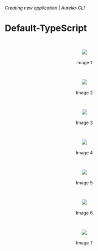 _Creating new application_ | _Aurelia-CLI_
# Default-TypeScript

<br>
<p align=center>
  <img src="https://cloud.githubusercontent.com/assets/2712405/17984002/77ce6524-6add-11e6-8ed5-b33fc0fe0637.png"></img>
 <br><br>
Image 1
</p>

<br>
<p align=center>
  <img src="https://cloud.githubusercontent.com/assets/2712405/17984042/a7029464-6add-11e6-9270-dc2b38e19ba2.png"></img>
 <br><br>
Image 2
</p>

<br>
<p align=center>
  <img src="https://cloud.githubusercontent.com/assets/2712405/17984082/d514366e-6add-11e6-87a5-388c6e896895.png"></img>
 <br><br>
Image 3
</p>

<br>
<p align=center>
  <img src="https://cloud.githubusercontent.com/assets/2712405/17984127/ffe35500-6add-11e6-8a83-53d4654b63c2.png"></img>
 <br><br>
Image 4
</p>

<br>
<p align=center>
  <img src="https://cloud.githubusercontent.com/assets/2712405/17984209/3a639b18-6ade-11e6-872b-a1c901cb0200.png"></img>
 <br><br>
Image 5
</p>

<br>
<p align=center>
  <img src="https://cloud.githubusercontent.com/assets/2712405/17984278/75d9190c-6ade-11e6-9dc2-392938520b8b.png"></img>
 <br><br>
Image 6
</p>

<br>
<p align=center>
  <img src="https://cloud.githubusercontent.com/assets/2712405/17984383/d08a48a8-6ade-11e6-96c8-fe1a560bc05e.png"></img>
 <br><br>
Image 7
</p>





